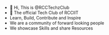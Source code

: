 - 👋 Hi, This is @RCCTechzClub
- 👀 The official Tech Club of RCCIIT
- Learn, Build, Contribute and Inspire
- We are a community of forward looking people
- We showcase Skills and share Resources

<!---
RCCTechzClub/RCCTechzClub is a ✨ special ✨ repository because its `README.md` (this file) appears on your GitHub profile.
You can click the Preview link to take a look at your changes.
--->

